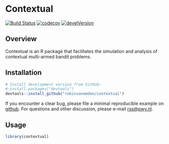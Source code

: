 # Contextual

[![Build Status](https://travis-ci.com/robinvanemden/contextual.svg?token=vdxzMgcdpyqKNduu9KeR&branch=master)](https://travis-ci.com/robinvanemden/contextual) [![codecov](https://codecov.io/gh/robinvanemden/contextual/branch/master/graph/badge.svg?token=u2LWZWFeZL)](https://codecov.io/gh/robinvanemden/contextual) [![develVersion](https://img.shields.io/badge/devel%20version-0.0.0.9011-blue.svg?style=flat)](https://github.com/robinvanemden/contextual)

Overview
--------

Contextual is an R package that facilitates the simulation and analysis of contextual multi-armed bandit problems.

Installation
------------

``` r
# Install development version from GitHub:
# install.packages("devtools")
devtools::install_github("robinvanemden/contextual")
```

If you encounter a clear bug, please file a minimal reproducible example on [github](https://github.com/robinvanemden/contextual/issues). For questions and other discussion, please e-mail rss@pwy.nl.

Usage
-----

``` r
library(contextual)

